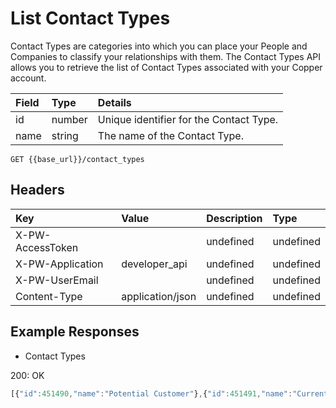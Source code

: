 # List Contact Types

Contact Types are categories into which you can place your People and Companies to classify your relationships with them. The Contact Types API allows you to retrieve the list of Contact Types associated with your Copper account.

| Field | Type | Details |
| :--- | :--- | :--- |
| id | number | Unique identifier for the Contact Type. |
| name | string | The name of the Contact Type. |

`GET {{base_url}}/contact_types`

## Headers

| Key | Value | Description | Type |
| :--- | :--- | :--- | :--- |
| X-PW-AccessToken |  | undefined | undefined |
| X-PW-Application | developer\_api | undefined | undefined |
| X-PW-UserEmail |  | undefined | undefined |
| Content-Type | application/json | undefined | undefined |

## Example Responses

* Contact Types

200: OK

```javascript
[{"id":451490,"name":"Potential Customer"},{"id":451491,"name":"Current Customer"},{"id":451492,"name":"Uncategorized"},{"id":451493,"name":"Other"}]
```

